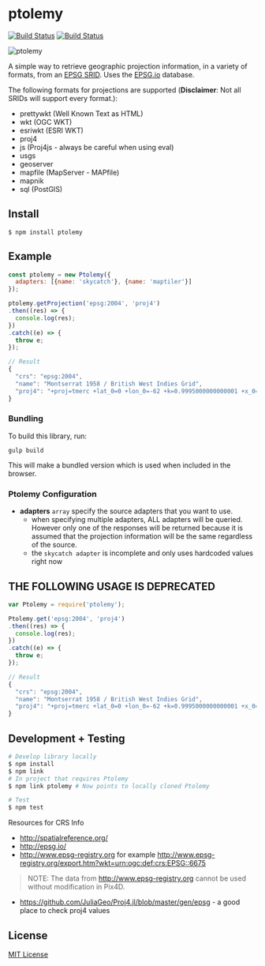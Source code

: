 # ptolemy
[![Build Status](http://img.shields.io/travis/Skycatch/ptolemy.svg?style=flat-square)](https://travis-ci.org/Skycatch/ptolemy)
[![Build Status](http://img.shields.io/npm/v/ptolemy.svg?style=flat-square)](https://www.npmjs.org/package/ptolemy)

![ptolemy](http://i.imgur.com/OEqohGJ.png)

A simple way to retrieve geographic projection information, in a variety of formats, from an [EPSG SRID](http://en.wikipedia.org/wiki/SRID). Uses the [EPSG.io](http://epsig.io/about/) database.

The following formats for projections are supported (**Disclaimer**: Not all SRIDs will support every format.):

 * prettywkt (Well Known Text as HTML)
 * wkt (OGC WKT)
 * esriwkt (ESRI WKT)
 * proj4
 * js (Proj4js - always be careful when using eval)
 * usgs
 * geoserver
 * mapfile (MapServer - MAPfile)
 * mapnik
 * sql (PostGIS)

Install
-------

```
$ npm install ptolemy
```

Example
-----

```js
const ptolemy = new Ptolemy({
  adapters: [{name: 'skycatch'}, {name: 'maptiler'}]
});

ptolemy.getProjection('epsg:2004', 'proj4')
.then((res) => {
  console.log(res);
})
.catch((e) => {
  throw e;
});

// Result
{
  "crs": "epsg:2004",
  "name": "Montserrat 1958 / British West Indies Grid",
  "proj4": "+proj=tmerc +lat_0=0 +lon_0=-62 +k=0.9995000000000001 +x_0=400000 +y_0=0 +ellps=clrk80 +towgs84=174,359,365,0,0,0,0 +units=m +no_defs"
}
```
### Bundling
To build this library, run:
```
gulp build
```
This will make a bundled version which is used when included in the browser.


### Ptolemy Configuration

- **adapters** `array` specify the source adapters that you want to use.
  - when specifying multiple adapters, ALL adapters will be queried. However only one of the responses will be returned because it is assumed that the projection information will be the same regardless of the source.
  - the `skycatch adapter` is incomplete and only uses hardcoded values right now

## THE FOLLOWING USAGE IS DEPRECATED
```js
var Ptolemy = require('ptolemy');

Ptolemy.get('epsg:2004', 'proj4')
.then((res) => {
  console.log(res);
})
.catch((e) => {
  throw e;
});

// Result
{
  "crs": "epsg:2004",
  "name": "Montserrat 1958 / British West Indies Grid",
  "proj4": "+proj=tmerc +lat_0=0 +lon_0=-62 +k=0.9995000000000001 +x_0=400000 +y_0=0 +ellps=clrk80 +towgs84=174,359,365,0,0,0,0 +units=m +no_defs"
}
```

Development + Testing
-------
```sh
# Develop library locally
$ npm install
$ npm link
# In project that requires Ptolemy
$ npm link ptolemy # Now points to locally cloned Ptolemy

# Test
$ npm test
```

Resources for CRS Info

- http://spatialreference.org/
- http://epsg.io/
- http://www.epsg-registry.org for example http://www.epsg-registry.org/export.htm?wkt=urn:ogc:def:crs:EPSG::6675

> NOTE: The data from http://www.epsg-registry.org cannot be used without modification in Pix4D.

- https://github.com/JuliaGeo/Proj4.jl/blob/master/gen/epsg - a good place to check proj4 values

License
-------

[MIT License](LICENSE)
